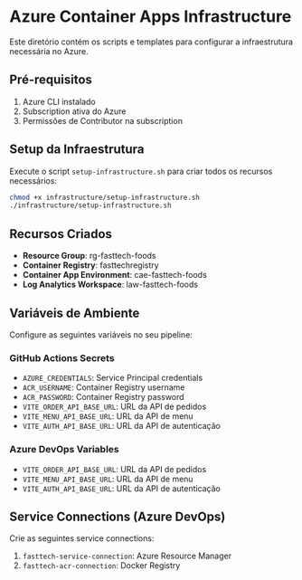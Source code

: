 # Azure Container Apps Infrastructure

Este diretório contém os scripts e templates para configurar a infraestrutura necessária no Azure.

## Pré-requisitos

1. Azure CLI instalado
2. Subscription ativa do Azure
3. Permissões de Contributor na subscription

## Setup da Infraestrutura

Execute o script `setup-infrastructure.sh` para criar todos os recursos necessários:

```bash
chmod +x infrastructure/setup-infrastructure.sh
./infrastructure/setup-infrastructure.sh
```

## Recursos Criados

- **Resource Group**: rg-fasttech-foods
- **Container Registry**: fasttechregistry
- **Container App Environment**: cae-fasttech-foods
- **Log Analytics Workspace**: law-fasttech-foods

## Variáveis de Ambiente

Configure as seguintes variáveis no seu pipeline:

### GitHub Actions Secrets
- `AZURE_CREDENTIALS`: Service Principal credentials
- `ACR_USERNAME`: Container Registry username
- `ACR_PASSWORD`: Container Registry password
- `VITE_ORDER_API_BASE_URL`: URL da API de pedidos
- `VITE_MENU_API_BASE_URL`: URL da API de menu
- `VITE_AUTH_API_BASE_URL`: URL da API de autenticação

### Azure DevOps Variables
- `VITE_ORDER_API_BASE_URL`: URL da API de pedidos
- `VITE_MENU_API_BASE_URL`: URL da API de menu
- `VITE_AUTH_API_BASE_URL`: URL da API de autenticação

## Service Connections (Azure DevOps)

Crie as seguintes service connections:
1. `fasttech-service-connection`: Azure Resource Manager
2. `fasttech-acr-connection`: Docker Registry
